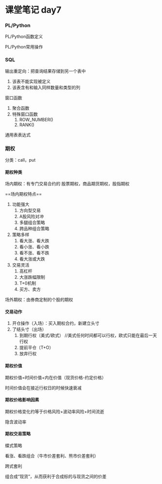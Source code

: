 # 课堂笔记 day7

### PL/Python

PL/Python函数定义

PL/Python常用操作



### SQL

输出重定向：把查询结果存储到另一个表中

1. 该表不能实现被定义
2. 该表含有和输入同样数量和类型的列

窗口函数

1. 聚合函数
2. 特殊窗口函数
   1. ROW_NUMBER()
   2. RANK()

通用表表达式



### 期权

分类：call，put

#### 期权种类

场内期权：有专门交易合约的 股票期权，商品期货期权，股指期权

==场内期权特点==

1. 功能强大
   1. 方向型交易
   2. A股风险对冲
   3. 多腿组合策略
   4. 跨品种组合策略
2. 策略多样
   1. 看大涨、看大跌
   2. 看小涨、看小跌
   3. 看不涨、看不跌
   4. 看大涨或大跌
3. 交易灵活
   1. 高杠杆
   2. 大涨跌幅限制
   3. T+0机制
   4. 买方、卖方

场外期权：由券商定制的个股的期权

#### 交易动作

1. 开仓操作（入场）：买入期权合约，新建立头寸
2. 了结头寸（出场）
   1. 到期行权（美式/欧式）   //美式任何时间都可以行权，欧式只能在最后一天行权
   2. 提前平仓（T+O）
   3. 放弃行权



#### 期权价值

期权价值=时间价值+内在价值（现货价格-约定价格）

时间价值会在接近行权日的时候快速衰减

#### 期权价格影响因素

期权价格变化约等于价格风险+波动率风险+时间流逝

隐含波动率

#### 期权交易策略

蝶式策略

看涨、看跌组合（牛市价差套利、熊市价差套利）

跨式套利

组合成“现货”，从而获利于合成标的与现货之间的价差